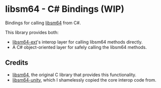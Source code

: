 # libsm64 - C# Bindings (WIP)

Bindings for calling [libsm64](https://github.com/libsm64/libsm64) from C#.

This library provides both:
- [libsm64-ext](https://github.com/MeltyPlayer/libsm64-ext)'s interop layer for calling libsm64 methods directly.
- A C# object-oriented layer for safely calling the libsm64 methods.

## Credits

- [libsm64](https://github.com/libsm64/libsm64), the original C library that provides this functionality.
- [libsm64-unity](https://github.com/libsm64/libsm64-unity), which I shamelessly copied the core interop code from.
